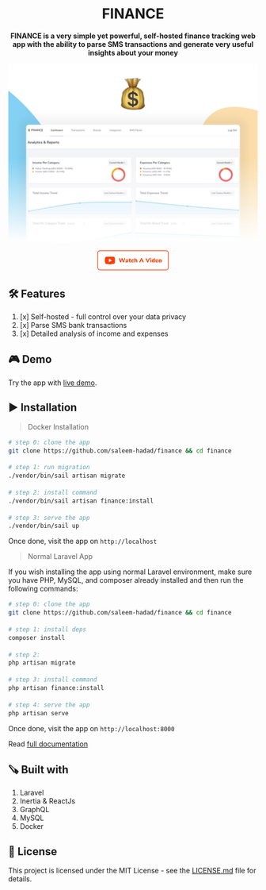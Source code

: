 <h1 align="center">FINANCE</h1>

<p align="center">
  <b>FINANCE is a very simple yet powerful, self-hosted finance tracking web app with the ability to parse SMS transactions and generate very useful insights about your money</b>
</p>

<p align="center"><img src="./public/images/finance.jpg" /></p>
<p align="center"><a href="#" target="__blank"><img height="40" src="./public/images/video.png" /></a></p>

## 🛠 Features

1. [x] Self-hosted - full control over your data privacy 
2. [x] Parse SMS bank transactions
3. [x] Detailed analysis of income and expenses 

## 🎮 Demo

Try the app with [live demo](https://finance-demo.saleem.dev/).

## ▶️ Installation 

> Docker Installation

```bash
# step 0: clone the app
git clone https://github.com/saleem-hadad/finance && cd finance

# step 1: run migration
./vendor/bin/sail artisan migrate

# step 2: install command
./vendor/bin/sail artisan finance:install

# step 3: serve the app
./vendor/bin/sail up
```

Once done, visit the app on `http://localhost`


> Normal Laravel App

If you wish installing the app using normal Laravel environment, make sure you have PHP, MySQL, and composer already installed and then run the following commands:

```bash
# step 0: clone the app
git clone https://github.com/saleem-hadad/finance && cd finance

# step 1: install deps
composer install

# step 2: 
php artisan migrate

# step 3: install command
php artisan finance:install

# step 4: serve the app
php artisan serve
```

Once done, visit the app on `http://localhost:8000`


Read [full documentation](https://finance-demo.saleem.dev/docs)

## 🪚 Built with

1. Laravel
2. Inertia & ReactJs
3. GraphQL
4. MySQL
5. Docker

## 🔖 License

This project is licensed under the MIT License - see the [LICENSE.md](https://github.com/saleem-hadad/finance/blob/main/LICENSE) file for details.
